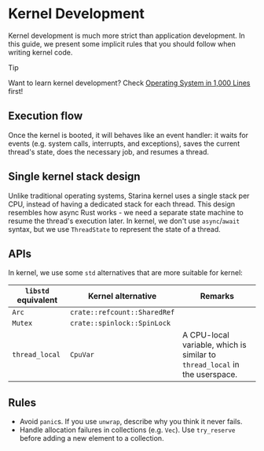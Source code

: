 # Kernel Development

Kernel development is much more strict than application development. In this guide, we present some implicit rules that you should follow when writing kernel code.

> [!TIP]
>
> Want to learn kernel development? Check [Operating System in 1,000 Lines](https://operating-system-in-1000-lines.vercel.app/) first!

## Execution flow

Once the kernel is booted, it will behaves like an event handler: it waits for events (e.g. system calls, interrupts, and exceptions), saves the current thread's state, does the necessary job, and resumes a thread.

## Single kernel stack design

Unlike traditional operating systems, Starina kernel uses a single stack per CPU, instead of having a dedicated stack for each thread. This design resembles how async Rust works - we need a separate state machine to resume the thread's execution later. In kernel, we don't use `async`/`await` syntax, but we use `ThreadState` to represent the state of a thread.

## APIs

In kernel, we use some `std` alternatives that are more suitable for kernel:

| `libstd` equivalent | Kernel alternative | Remarks |
|----------------|--------------------|----|
| `Arc` | `crate::refcount::SharedRef` | |
| `Mutex` | `crate::spinlock::SpinLock` | |
| `thread_local` | `CpuVar` | A CPU-local variable, which is similar to `thread_local` in the userspace. |

## Rules

- Avoid `panic`s. If you use `unwrap`, describe why you think it never fails.
- Handle allocation failures in collections (e.g. `Vec`). Use `try_reserve` before adding a new element to a collection.
